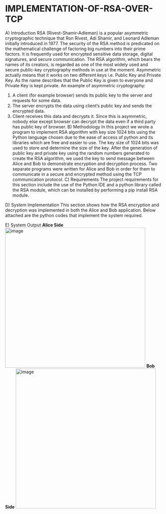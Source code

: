 # IMPLEMENTATION-OF-RSA-OVER-TCP
A)	Introduction 
RSA (Rivest-Shamir-Adleman) is a popular asymmetric cryptographic technique that Ron Rivest, Adi Shamir, and Leonard Adleman initially introduced in 1977. The security of the RSA method is predicated on the mathematical challenge of factoring big numbers into their prime factors. It is frequently used for encrypted sensitive data storage, digital signatures, and secure communication. The RSA algorithm, which bears the names of its creators, is regarded as one of the most widely used and secure public-key cryptography methods in use at the moment. Asymmetric actually means that it works on two different keys i.e. Public Key and Private Key. As the name describes that the Public Key is given to everyone and Private Key is kept private.
An example of asymmetric cryptography:
1.	A client (for example browser) sends its public key to the server and requests for some data.
2.	The server encrypts the data using client’s public key and sends the encrypted data.
3.	Client receives this data and decrypts it.
Since this is asymmetric, nobody else except browser can decrypt the data even if a third party has public key of browser.
B)	Methodology
In this project we wrote a program to implement RSA algorithm with key size 1024 bits using the Python language chosen due to the ease of access of python and its libraries which are free and easier to use. The key size of 1024 bits was used to store and determine the size of the key. After the generation of public key and private key using the random numbers generated to create the RSA algorithm, we used the key to send message between Alice and Bob to demonstrate encryption and decryption process. Two separate programs were written for Alice and Bob in order for them to communicate in a secure and encrypted method using the TCP communication protocol. 
C)	Requirements 
The project requirements for this section include the use of the Python IDE and a python library called the RSA module, which can be installed by performing a pip install RSA module.

D)	System Implementation 
This section shows how the RSA encryption and decryption was implemented in both the Alice and Bob application. Below attached are the python codes that implement the system required. 

E)	System Output
**Alice Side**
<img width="452" alt="image" src="https://github.com/noordinofficial/IMPLEMENTATION-OF-RSA-OVER-TCP/assets/135832998/89dd6623-4e6b-4f01-a110-5c61b0ed5e70">
**Bob Side**
<img width="452" alt="image" src="https://github.com/noordinofficial/IMPLEMENTATION-OF-RSA-OVER-TCP/assets/135832998/9709eb04-eaf2-4aec-b184-f84a6d0782a3">







